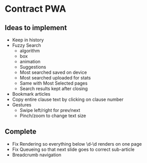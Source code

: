 # Contract PWA

## Ideas to implement

- Keep in history
- Fuzzy Search
    - algorithm
    - box
    - animation
    - Suggestions
    - Most searched saved on device
    - Most searched uploaded for stats
    - Same with Most Selected pages
    - Search results kept after closing
- Bookmark articles
- Copy entire clause text by clicking on clause number
- Gestures
  - Swipe left/right for prev/next
  - Pinch/zoom to change text size

## Complete
- Fix Rendering so everything below \d-\d renders on one page
- Fix Queueing so that next slide goes to correct sub-article
- Breadcrumb navigation
